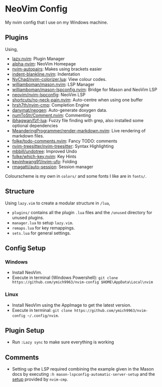 # NeoVim Config
My nvim config that I use on my Windows machine.

## Plugins
Using,
    
- [lazy.nvim](https://github.com/folke/lazy.nvim.git): Plugin Manager
- [alpha-nvim](https://github.com/goolord/alpha-nvim.git): NeoVim Homepage
- [nvim-autopairs](https://github.com/windwp/nvim-autopairs.git): Makes using brackets easier
- [indent-blankline.nvim](https://github.com/lukas-reineke/indent-blankline.nvim.git): Indentation 
- [NvChad/nvim-colorizer.lua](https://github.com/NvChad/nvim-colorizer.lua): View colour codes. 
- [williamboman/mason.nvim](https://github.com/williamboman/mason.nvim): LSP Manager
- [williamboman/mason-lspconfig.nvim](https://github.com/williamboman/mason-lspconfig.nvim): Bridge for Mason and NeoVim LSP
- [neovim/nvim-lspconfig](https://github.com/neovim/nvim-lspconfig): NeoVim LSP
- [shortcuts/no-neck-pain.nvim](https://github.com/shortcuts/no-neck-pain.nvim): Auto-centre when using one buffer
- [hrsh7th/nvim-cmp](https://github.com/hrsh7th/nvim-cmp): Completion Engine
- [danymat/neogen](https://github.com/danymat/neogen): Auto-generate doxygen data. 
- [numToStr/Comment.nvim](https://github.com/numToStr/Comment.nvim): Commenting
- [ibhagwan/fzf-lua](https://github.com/ibhagwan/fzf-lua): Fuzzy file finding with grep, also installed some optional dependencies 
- [MeanderingProgrammer/render-markdown.nvim](https://github.com/MeanderingProgrammer/render-markdown.nvim): Live rendering of markdown files. 
- [folke/todo-comments.nvim](https://github.com/folke/todo-comments.nvim.git): Fancy TODO: comments 
- [nvim-treesitter/nvim-treesitter](https://github.com/nvim-treesitter/nvim-treesitter.git): Syntax Highlighting
- [mbbill/undotree](https://github.com/mbbill/undotree.git): Improved Undo
- [folke/which-key.nvim](https://github.com/folke/which-key.nvim.git): Key Hints
- [kevinhwang91/nvim-ufo](https://github.com/kevinhwang91/nvim-ufo.git): Folding
- [rmagatti/auto-session](https://github.com/rmagatti/auto-session.git): Session manager 

Colourscheme is my own in `colors/` and some fonts I like are in `fonts/`.

## Structure
Using `lazy.vim` to create a modular structure in `/lua`,

- `plugins/` contains all the plugin `.lua` files and the `/unused` directory for unused plugins.
- `manager.lua` to setup `lazy.vim`.
- `remaps.lua` for key remappings.
- `sets.lua` for general settings.

## Config Setup
### Windows
- Install NeoVim.
- Execute in terminal (Windows Powershell): `git clone https://github.com/ymich9963/nvim-config $HOME\AppData\Local\nvim` 

### Linux
- Install NeoVim using the AppImage to get the latest version.
- Execute in terminal: `git clone https://github.com/ymich9963/nvim-config ~/.config/nvim`. 

## Plugin Setup
- Run `:Lazy sync` to make sure everything is working

## Comments
- Setting up the LSP required combining the example given in the Mason docs by executing `:h mason-lspconfig-automatic-server-setup` and the [setup](https://github.com/hrsh7th/nvim-cmp?tab=readme-ov-file#setup) provided by `nvim-cmp`.

